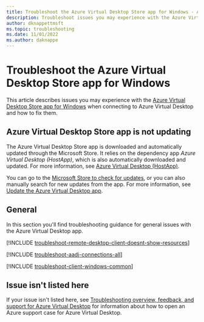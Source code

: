 ```yaml
---
title: Troubleshoot the Azure Virtual Desktop Store app for Windows - Azure Virtual Desktop
description: Troubleshoot issues you may experience with the Azure Virtual Desktop Store app for Windows when connecting to Azure Virtual Desktop.
author: dknappettmsft
ms.topic: troubleshooting
ms.date: 11/01/2022
ms.author: daknappe
---
```


# Troubleshoot the Azure Virtual Desktop Store app for Windows

This article describes issues you may experience with the [Azure Virtual Desktop Store app for Windows](users/connect-windows-azure-virtual-desktop-app.md?toc=%2Fazure%2Fvirtual-desktop%2Ftoc.json) when connecting to Azure Virtual Desktop and how to fix them.

## Azure Virtual Desktop Store app is not updating

The Azure Virtual Desktop Store app is downloaded and automatically updated through the Microsoft Store. It relies on the dependency app *Azure Virtual Desktop (HostApp)*, which is also automatically downloaded and updated. For more information, see [Azure Virtual Desktop (HostApp)](users/client-features-windows-azure-virtual-desktop-app.md#azure-virtual-desktop-hostapp).

You can go to the [Microsoft Store to check for updates](https://aka.ms/AVDStoreClient), or you can also manually search for new updates from the app. For more information, see [Update the Azure Virtual Desktop app](users/client-features-windows-azure-virtual-desktop-app.md#update-the-azure-virtual-desktop-app).

## General

In this section you'll find troubleshooting guidance for general issues with the Azure Virtual Desktop app.

[!INCLUDE [troubleshoot-remote-desktop-client-doesnt-show-resources](includes/include-troubleshoot-remote-desktop-client-doesnt-show-resources.md)]

[!INCLUDE [troubleshoot-aadj-connections-all](includes/include-troubleshoot-azure-ad-joined-connections-all.md)]

[!INCLUDE [troubleshoot-client-windows-common](includes/include-troubleshoot-client-windows-common.md)]

## Issue isn't listed here

If your issue isn't listed here, see [Troubleshooting overview, feedback, and support for Azure Virtual Desktop](/azure/virtual-desktop/troubleshoot-set-up-overview) for information about how to open an Azure support case for Azure Virtual Desktop.